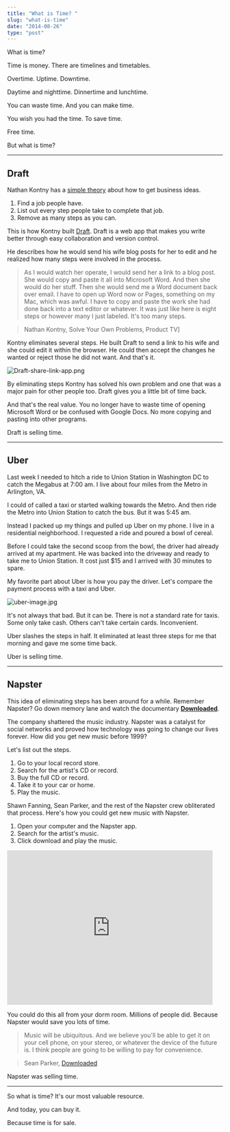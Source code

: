 ```yaml
---
title: "What is Time? "
slug: "what-is-time"
date: "2014-08-26"
type: "post"
---
```


What is time? 

Time is money. There are timelines and timetables. 

Overtime. Uptime. Downtime. 

Daytime and nighttime. Dinnertime and lunchtime.

You can waste time. And you can make time. 

You wish you had the time. To save time.

Free time. 

But what is time? 

* * * 

## Draft 

Nathan Kontny has a [simple theory](http://ninjasandrobots.com/how-to-get-business-ideas-remove-steps) about how to get business ideas. 

1. Find a job people have.
2. List out every step people take to complete that job.
3. Remove as many steps as you can.

This is how Kontny built [Draft](https://draftin.com/). Draft is a web app that makes you write better through  easy collaboration and version control. 

He describes how he would send his wife blog posts for her to edit and he realized how many steps were involved in the process. 

>  As I would watch her operate, I would send her a link to a blog post. She would copy and paste it all into Microsoft Word. And then she would do her stuff. Then she would send me a Word document back over email. I have to open up Word now or Pages, something on my Mac, which was awful. I have to copy and paste the work she had done back into a text editor or whatever. It was just like here is eight steps or however many I just labeled. It's too many steps. 

> Nathan Kontny, Solve Your Own Problems, Product TV]

Kontny eliminates several steps. He built Draft to send a link to his wife and she could edit it within the browser. He could then accept the changes he wanted or reject those he did not want. And that's it. 

![Draft-share-link-app.png](https://draftin.com:443/images/19974?token=3a8utu0GnmQ23ZDm6Cv-4iZWrkuXuCrKUkdj9Fx8k-cMVmB3ID8uTarsHIU616WxqU2htW-oRPv72lL4JpfBUVk) 

By eliminating steps Kontny has solved his own problem and one that was a major pain for other people too. Draft gives you a little bit of time back. 

And that's the real value. You no longer have to waste time of opening Microsoft Word or be confused with Google Docs. No more copying and pasting into other programs. 

Draft is selling time. 

* * * 

## Uber 

Last week I needed to hitch a ride to Union Station in Washington DC to catch the Megabus at 7:00 am. I live about four miles from the Metro in Arlington, VA. 

I could of called a taxi or started walking towards the Metro. And then ride the Metro into Union Station to catch the bus. But it was 5:45 am. 

Instead I packed up my things and pulled up Uber on my phone. I live in a residential neighborhood. I requested a ride and poured a bowl of cereal. 

Before I could take the second scoop from the bowl, the driver had already arrived at my apartment. He was backed into the driveway and ready to take me to Union Station. It cost just $15 and I arrived with 30 minutes to spare. 

My favorite part about Uber is how you pay the driver. Let's compare the payment process with a taxi and Uber.

![uber-image.jpg](https://draftin.com:443/images/19975?token=4T2lcfeYuu0_lBdLUqt8nZYekJLFJ2_lUdANhPdFJChwkiCfPDDsiHQyb7oj98R0DVKfP4zsHlhIg315o8Lx37I) 

It's not always that bad. But it can be. There is not a standard rate for taxis. Some only take cash. Others can't take certain cards. Inconvenient. 

Uber slashes the steps in half. It eliminated at least three steps for me that morning and gave me some time back. 

Uber is selling time. 

* * * 

## Napster

This idea of eliminating steps has been around for a while. Remember Napster? Go down memory lane and watch the documentary **[Downloaded](http://www.wired.com/2013/03/exclusive-clip-napster-doc-downloaded/)**. 

The company shattered the music industry. Napster was a catalyst for social networks and proved how technology was going to change our lives forever. How did you get new music before 1999? 

Let's list out the steps. 

1. Go to your local record store. 
2. Search for the artist's CD or record. 
3. Buy the full CD or record. 
4. Take it to your car or home. 
5. Play the music. 

Shawn Fanning, Sean Parker, and the rest of the Napster crew obliterated that process. Here's how you could get new music with Napster. 

1. Open your computer and the Napster app. 
2. Search for the artist's music. 
3. Click download and play the music. 

<iframe width="480" height="360" src="http://www.youtube.com/embed/KMzAetFgx2I" frameborder="0"> </iframe>

You could do this all from your dorm room. Millions of people did. Because Napster would save you lots of time. 

> Music will be ubiquitous. And we believe you'll be able to get it on your cell phone, on your stereo, or whatever the device of the future is. I think people are going to be willing to pay for convenience. 

> Sean Parker, [Downloaded](http://www.billboard.com/biz/articles/news/digital-and-mobile/1552508/qa-sean-parker-and-shawn-fanning-on-downloaded-the)

Napster was selling time. 

* * * 

So what is time? It's our most valuable resource. 

And today, you can buy it. 

Because time is for sale. 
